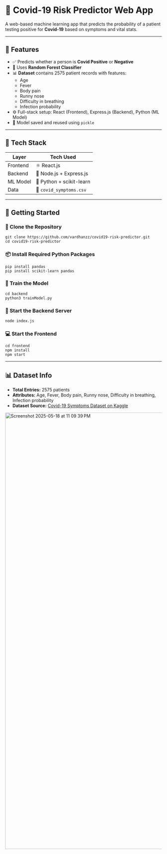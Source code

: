 <h1>🦠 Covid-19 Risk Predictor Web App</h1>

<p>A web-based machine learning app that predicts the probability of a patient testing positive for <strong>Covid-19</strong> based on symptoms and vital stats.</p>

<hr>

<h2>📌 Features</h2>

<ul>
  <li>✅ Predicts whether a person is <strong>Covid Positive</strong> or <strong>Negative</strong></li>
  <li>🧠 Uses <strong>Random Forest Classifier</strong></li>
  <li>📊 <strong>Dataset</strong> contains 2575 patient records with features:
    <ul>
      <li>Age</li>
      <li>Fever</li>
      <li>Body pain</li>
      <li>Runny nose</li>
      <li>Difficulty in breathing</li>
      <li>Infection probability</li>
    </ul>
  </li>
  <li>⚙️ Full-stack setup: React (Frontend), Express.js (Backend), Python (ML Model)</li>
  <li>💾 Model saved and reused using <code>pickle</code></li>
</ul>

<hr>

<h2>🧠 Tech Stack</h2>

<table>
  <thead>
    <tr>
      <th>Layer</th>
      <th>Tech Used</th>
    </tr>
  </thead>
  <tbody>
    <tr>
      <td>Frontend</td>
      <td>⚛️ React.js</td>
    </tr>
    <tr>
      <td>Backend</td>
      <td>🔧 Node.js + Express.js</td>
    </tr>
    <tr>
      <td>ML Model</td>
      <td>🐍 Python + scikit-learn</td>
    </tr>
    <tr>
      <td>Data</td>
      <td>📂 <code>covid_symptoms.csv</code></td>
    </tr>
  </tbody>
</table>

<hr>

<h2>🚀 Getting Started</h2>

<h3>📁 Clone the Repository</h3>

<pre><code>git clone https://github.com/vardhanzz/covid19-risk-predictor.git
cd covid19-risk-predictor
</code></pre>

<h3>📦 Install Required Python Packages</h3>

<pre><code>pip install pandas
pip install scikit-learn pandas
</code></pre>

<h3>🧪 Train the Model</h3>

<pre><code>cd backend
python3 trainModel.py
</code></pre>

<h3>🚀 Start the Backend Server</h3>

<pre><code>node index.js
</code></pre>

<h3>💻 Start the Frontend</h3>

<pre><code>cd frontend
npm install
npm start
</code></pre>

<hr>

<h2>📊 Dataset Info</h2>

<ul>
  <li><strong>Total Entries:</strong> 2575 patients</li>
  <li><strong>Attributes:</strong> Age, Fever, Body pain, Runny nose, Difficulty in breathing, Infection probability</li>
  <li><strong>Dataset Source:</strong> <a href="https://www.kaggle.com/datasets/takbiralam/covid19-symptoms-dataset" target="_blank">Covid-19 Symptoms Dataset on Kaggle</a></li>
</ul>
<img width="1400" alt="Screenshot 2025-05-18 at 11 09 39 PM" src="https://github.com/user-attachments/assets/c17390b2-9f7c-4e06-9760-e125980201c5" />

